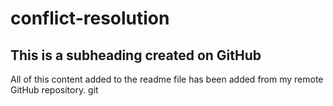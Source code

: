 # conflict-resolution


## This is a subheading created on GitHub

  All of this content added to the readme file has been added from my remote GitHub repository.
git 
